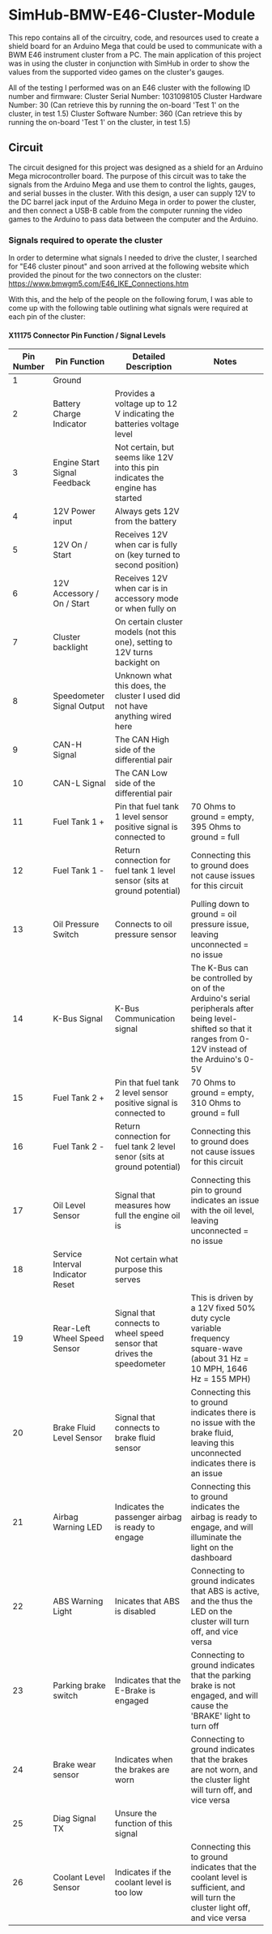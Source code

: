 # SimHub-BMW-E46-Cluster-Module
This repo contains all of the circuitry, code, and resources used to create a shield board for an Arduino Mega that could be used to communicate with a BWM E46 instrument cluster from a PC. The main application of this project was in using the cluster in conjunction with SimHub in order to show the values from the supported video games on the cluster's gauges. 

All of the testing I performed was on an E46 cluster with the following ID number and firmware:
Cluster Serial Number: 1031098105
Cluster Hardware Number: 30  (Can retrieve this by running the on-board 'Test 1' on the cluster, in test 1.5)
Cluster Software Number: 360 (Can retrieve this by running the on-board 'Test 1' on the cluster, in test 1.5)

## Circuit
The circuit designed for this project was designed as a shield for an Arduino Mega microcontroller board. The purpose of this circuit was to take the signals from the Arduino Mega and use them to control the lights, gauges, and serial busses in the cluster. With this design, a user can supply 12V to the DC barrel jack input of the Arduino Mega in order to power the cluster, and then connect a USB-B cable from the computer running the video games to the Arduino to pass data between the computer and the Arduino. 

### Signals required to operate the cluster
In order to determine what signals I needed to drive the cluster, I searched for "E46 cluster pinout" and soon arrived at the following website which provided the pinout for the two connectors on the cluster:
https://www.bmwgm5.com/E46_IKE_Connections.htm

With this, and the help of the people on the following forum, I was able to come up with the following table outlining what signals were required at each pin of the cluster:

#### X11175 Connector Pin Function / Signal Levels

| Pin Number | Pin Function                     | Detailed Description                                                                     | Notes |
| ---        | ---                              | ---                                                                                      | ---   |
| 1          | Ground                           |                                                                                          |       |
| 2          | Battery Charge Indicator         | Provides a voltage up to 12 V indicating the batteries voltage level                     |       |
| 3          | Engine Start Signal Feedback     | Not certain, but seems like 12V into this pin indicates the engine has started           |       |
| 4          | 12V Power input                  | Always gets 12V from the battery                                                         |       |
| 5          | 12V On / Start                   | Receives 12V when car is fully on (key turned to second position)                        |       |
| 6          | 12V Accessory / On / Start       | Receives 12V when car is in accessory mode or when fully on                              |       |
| 7          | Cluster backlight                | On certain cluster models (not this one), setting to 12V turns backight on               |       |
| 8          | Speedometer Signal Output        | Unknown what this does, the cluster I used did not have anything wired here              |       |
| 9          | CAN-H Signal                     | The CAN High side of the differential pair                                               |       |
| 10         | CAN-L Signal                     | The CAN Low side of the differential pair                                                |       |
| 11         | Fuel Tank 1 +                    | Pin that fuel tank 1 level sensor positive signal is connected to                        | 70 Ohms to ground = empty, 395 Ohms to ground = full |
| 12         | Fuel Tank 1 -                    | Return connection for fuel tank 1 level sensor (sits at ground potential)                | Connecting this to ground does not cause issues for this circuit      |
| 13         | Oil Pressure Switch              | Connects to oil pressure sensor                                                          | Pulling down to ground = oil pressure issue, leaving unconnected = no issue      |
| 14         | K-Bus Signal                     | K-Bus Communication signal                                                               | The K-Bus can be controlled by on of the Arduino's serial peripherals after being level-shifted so that it ranges from 0-12V instead of the Arduino's 0-5V      |
| 15         | Fuel Tank 2 +                    | Pin that fuel tank 2 level sensor positive signal is connected to                        | 70 Ohms to ground = empty, 310 Ohms to ground = full |
| 16         | Fuel Tank 2 -                    | Return connection for fuel tank 2 level senor (sits at ground potential)                 | Connecting this to ground does not cause issues for this circuit      |
| 17         | Oil Level Sensor                 | Signal that measures how full the engine oil is                                          | Connecting this pin to ground indicates an issue with the oil level, leaving unconnected = no issue       |
| 18         | Service Interval Indicator Reset | Not certain what purpose this serves                                                     |       |
| 19         | Rear-Left Wheel Speed Sensor     | Signal that connects to wheel speed sensor that drives the speedometer                   | This is driven by a 12V fixed 50% duty cycle variable frequency square-wave (about 31 Hz = 10 MPH, 1646 Hz = 155 MPH)      |
| 20         | Brake Fluid Level Sensor         | Signal that connects to brake fluid sensor                                               | Connecting this to ground indicates there is no issue with the brake fluid, leaving this unconnected indicates there is an issue      |
| 21         | Airbag Warning LED               | Indicates the passenger airbag is ready to engage                                        | Connecting this to ground indicates the airbag is ready to engage, and will illuminate the light on the dashboard  |
| 22         | ABS Warning Light                | Inicates that ABS is disabled                                                            | Connecting to ground indicates that ABS is active, and the thus the LED on the cluster will turn off, and vice versa |
| 23         | Parking brake switch             | Indicates that the E-Brake is engaged                                                    | Connecting to ground indicates that the parking brake is not engaged, and will cause the 'BRAKE' light to turn off |
| 24         | Brake wear sensor                | Indicates when the brakes are worn                                                       | Connecting to ground indicates that the brakes are not worn, and the cluster light will turn off, and vice versa |
| 25         | Diag Signal TX                   | Unsure the function of this signal                                                       |       |
| 26         | Coolant Level Sensor             | Indicates if the coolant level is too low                                                | Connecting this to ground indicates that the coolant level is sufficient, and will turn the cluster light off, and vice versa |


